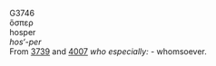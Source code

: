 <body>
  <p>G3746<br>  ὅσπερ  <br> hosper  <br><i>hos‘-per </i><br>From <a href="g3739.htm">3739</a> and <a href="g4007.htm">4007</a>  <i>who</i> <i>especially:</i> - whomsoever.<br></p>
 </body>